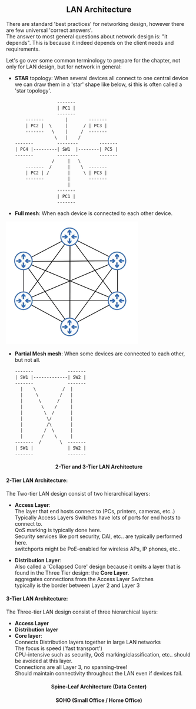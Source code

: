 <h2 align="center">LAN Architecture</h2>

There are standard 'best practices' for networking design, however there are few universal 'correct answers'. \
The answer to most general questions about network design is: "it depends". This is because it indeed
depends on the client needs and requirements.

Let's go over some common terminology to prepare for the chapter, not only for LAN design, but for network in general:

- <b>STAR</b> topology: When several devices all connect to one central device we can draw them in a 'star' shape like below, si this is often called a 'star topology'.

                      -------
                      | PC1 |
                      -------
          -------        |        -------
          | PC2 |  \     |      / | PC3 |
          -------   \    |     /  -------
                     \   |    /
      -------         --------        -------
      | PC4 |---------| SW1  |--------| PC5 |
      -------         --------        -------
                    /     |   \
          -------  /      |    \  -------
          | PC2 | /       |     \ | PC3 |
          -------         |       -------
                          |
                      -------
                      | PC1 |
                      -------

- <b>Full mesh</b>: When each device is connected to each other device.

![Full Mesh](https://github.com/FrenzisRed/My_CCNA_Notes/blob/main/images/Full_mesh.png?raw=true "full mesh")

- <b>Partial Mesh mesh</b>: When some devices are connected to each other, but not all.

      -------             -------
      | SW1 |-------------| SW2 |
      -------             -------
        |    \          /  |
        |     \        /   |
        |      \      /    |
        |       \    /     |
        |        \  /      |
        |         \/       |
        |         /\       |
        |        /  \      |
        |       /    \     |
      -------  /       \  -------
      | SW1 |             | SW2 |
      -------             -------
<h4 align="center">2-Tier and 3-Tier LAN Architecture</h4>

<h4>2-Tier LAN Architecture:</h4>

The Two-tier LAN design consist of two hierarchical layers:
- <b>Access Layer</b>: \
The layer that end hosts connect to (PCs, printers, cameras, etc..) \
Typically Access Layers Switches have lots of ports for end hosts to connect to. \
QoS marking is typically done here. \
Security services like port security, DAI, etc.. are typically performed here. \
switchports might be PoE-enabled for wireless APs, IP phones, etc..

- <b>Distribution Layer</b>: \
Also called  a 'Collapsed Core' design because it omits a layer that is found in the Three Tier design: the <b>Core Layer</b>. \
aggregates connections from the Access Layer Switches \
typically is the border between Layer 2 and Layer 3

<h4>3-Tier LAN Architecture:</h4>

The Three-tier LAN design consist of three hierarchical layers:
- <b>Access Layer</b>
- <b>Distribution layer</b>
- <b>Core layer</b>: \
 Connects Distribution layers together in large LAN networks \
 The focus is speed ('fast transport') \
 CPU-intensive such as security, QoS marking/classification, etc.. should be avoided at this layer. \
 Connections are all Layer 3, no spanning-tree! \
 Should maintain connectivity throughout the LAN even if devices fail.


<h4 align="center">Spine-Leaf Architecture (Data Center)</h4>

<h4 align="center">SOHO (Small Office / Home Office)</h4>

<h4 align="center"></h4>
